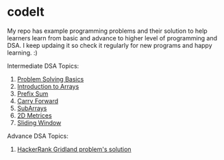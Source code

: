 # codeIt

My repo has example programming problems and their solution to help learners learn from basic and advance to higher level of programming and DSA.
I keep updaing it so check it regularly for new programs and happy learning. :)


Intermediate DSA Topics:
1. [Problem Solving Basics](https://github.com/bhatiasurendra1/codeIt/tree/master/00.%20ProblemSolvingBasics)
2. [Introduction to Arrays](https://github.com/bhatiasurendra1/codeIt/tree/master/01.%20IntroductionToArrays)
3. [Prefix Sum](https://github.com/bhatiasurendra1/codeIt/tree/master/02.%20PrefixSum)
4. [Carry Forward](https://github.com/bhatiasurendra1/codeIt/tree/master/03.%20CarryForward)
5. [SubArrays](https://github.com/bhatiasurendra1/codeIt/tree/master/04.%20SubArrays)
6. [2D Metrices](https://github.com/bhatiasurendra1/codeIt/tree/master/06.%202D%20Metrices)
7. [Sliding Window](https://github.com/bhatiasurendra1/codeIt/tree/master/07.%20Sliding%20Window)
    
 
Advance DSA Topics:
1. [HackerRank Gridland problem's solution](https://github.com/bhatiasurendra1/codeIt/tree/master/HackerRank)
